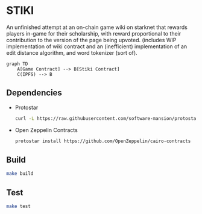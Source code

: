 # STIKI

An unfinished attempt at an on-chain game wiki on starknet that rewards players in-game for their scholarship, with reward proportional to their contribution to the version of the page being upvoted. (includes WIP implementation of wiki contract and an (inefficient) implementation of an edit distance algorithm, and word tokenizer (sort of).

```mermaid
graph TD
    A[Game Contract] --> B[Stiki Contract]
    C(IPFS) --> B
```

## Dependencies

- Protostar

    ```bash
    curl -L https://raw.githubusercontent.com/software-mansion/protostar/master/install.sh | bash
    ```

- Open Zeppelin Contracts

    ```bash
    protostar install https://github.com/OpenZeppelin/cairo-contracts
    ```
## Build

```bash
make build
```

## Test

```bash
make test
```
